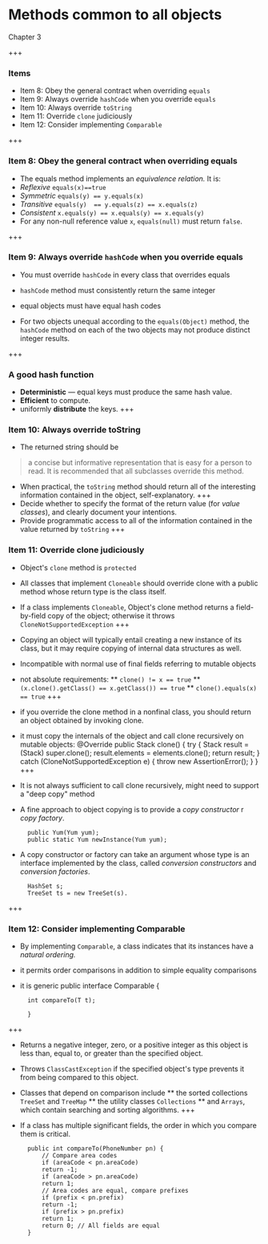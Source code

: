 # Methods common to all objects

Chapter 3

+++
### Items

- Item 8: Obey the general contract when overriding `equals`
- Item 9: Always override `hashCode` when you override `equals`
- Item 10: Always override `toString`
- Item 11: Override `clone` judiciously
- Item 12: Consider implementing `Comparable`

+++
### Item 8: Obey the general contract when overriding equals

- The equals method implements an _equivalence relation._ It is:
- _Reflexive_                `equals(x)==true`
- _Symmetric_                `equals(y) == y.equals(x)`
- _Transitive_                `equals(y)  == y.equals(z) == x.equals(z)`
- _Consistent_                `x.equals(y) == x.equals(y) == x.equals(y)`
- For any non-null reference value `x`, `equals(null)` must return `false`.

+++
### Item 9: Always override `hashCode` when you override equals

- You must override `hashCode` in every class that overrides equals

- `hashCode` method must consistently return the same integer
- equal objects must have equal hash codes
- For two objects unequal according to the `equals(Object)` method, the `hashCode` method on each of the two objects may not produce distinct integer results.

+++
### A good hash function
- **Deterministic** — equal keys must produce the same hash value.
- **Efficient** to compute.
- uniformly **distribute** the keys.
+++
### Item 10: Always override toString
- The returned string should be 
>a concise but informative representation that is easy for a person to read.
>It is recommended that all subclasses override this method.
- When practical, the `toString` method should return all of the interesting information contained in the object, self-explanatory.
+++
- Decide whether to specify the format of the return value (for _value classes_), and clearly document your intentions.
- Provide programmatic access to all of the information contained in the value returned by `toString`
+++
### Item 11: Override clone judiciously
- Object's `clone` method is `protected`
- All classes that implement `Cloneable` should override clone with a public method whose return type is the class itself.
- If a class implements `Cloneable`, Object's clone method returns a field-by-field copy of the object; otherwise it throws `CloneNotSupportedException`
+++
- Copying an object will typically entail creating a new instance of its class, but it may require copying of internal data structures as well.
- Incompatible with normal use of final fields referring to mutable objects
- not absolute requirements:
** `clone() != x == true`
** `(x.clone().getClass() == x.getClass()) == true`
** `clone().equals(x) == true`
+++
- if you override the clone method in a nonfinal class, you should return an object obtained by invoking clone.
- it must copy the internals of the object and call clone recursively on mutable objects:
		@Override public Stack clone() {
		try {
		Stack result = (Stack) super.clone();
		result.elements = elements.clone();
		return result;
		} catch (CloneNotSupportedException e) {
		        throw new AssertionError();
		}
		}
+++
- It is not always sufficient to call clone recursively, might need to support a "deep copy" method
- A fine approach to object copying is to provide a _copy constructor_ r _copy factory_.

		public Yum(Yum yum);
		public static Yum newInstance(Yum yum);

- A copy constructor or factory can take an argument whose type is an interface implemented by the class, called _conversion constructors_ and _conversion factories_.

		HashSet s;
		TreeSet ts = new TreeSet(s).
+++
### Item 12: Consider implementing Comparable
- By implementing `Comparable`, a class indicates that its instances have a _natural ordering._
- it permits order comparisons in addition to simple equality comparisons
- it is generic
		public interface Comparable<T> {

		int compareTo(T t);

		}
+++
- Returns a negative integer, zero, or a positive integer as this object is less than, equal to, or greater than the specified object.
- Throws `ClassCastException` if the specified object's type prevents it from being compared to this object.
- Classes that depend on comparison include
** the sorted collections `TreeSet` and `TreeMap`
** the utility classes `Collections`
** and `Arrays`, which contain searching and sorting algorithms.
+++
- If a class has multiple significant fields, the order in which you compare them is critical.

		public int compareTo(PhoneNumber pn) {
			// Compare area codes
			if (areaCode < pn.areaCode)
			return -1;
			if (areaCode > pn.areaCode)
			return 1;
			// Area codes are equal, compare prefixes
			if (prefix < pn.prefix)
			return -1;
			if (prefix > pn.prefix)
			return 1;
			return 0; // All fields are equal
		}
